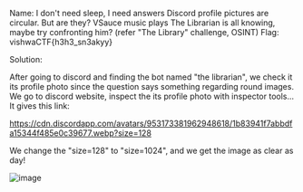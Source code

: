 Name: I don't need sleep, I need answers
Discord profile pictures are circular. But are they? VSauce music plays The Librarian is all knowing, maybe try confronting him? (refer "The Library" challenge, OSINT)
Flag: vishwaCTF{h3h3_sn3akyy}


Solution:

After going to discord and finding the bot named "the librarian", we check it its profile photo since the question says something regarding round images.
We go to discord website, inspect the its profile photo with inspector tools...
It gives this link:

https://cdn.discordapp.com/avatars/953173381962948618/1b83941f7abbdfa15344f485e0c39677.webp?size=128

We change the "size=128"  to "size=1024", and we get the image as clear as day!



![image](https://user-images.githubusercontent.com/53442472/159564300-2c7678f9-fbe7-4fe5-a81f-2a264fad4e24.png)
